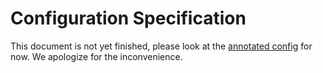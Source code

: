 # Configuration Specification

This document is not yet finished, please look at the [annotated config]({{'annotated-config'|href}}) for now. We apologize for the inconvenience.